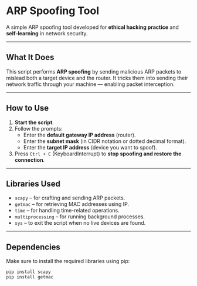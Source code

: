 # ARP Spoofing Tool 
A simple ARP spoofing tool developed for **ethical hacking practice** and **self-learning** in network security.

---

## What It Does

This script performs **ARP spoofing** by sending malicious ARP packets to mislead both a target device and the router. It tricks them into sending their network traffic through your machine — enabling packet interception.

---

## How to Use

1. **Start the script**.
2. Follow the prompts:
   - Enter the **default gateway IP address** (router).
   - Enter the **subnet mask** (in CIDR notation or dotted decimal format).
   - Enter the **target IP address** (device you want to spoof).
3. Press `Ctrl + C` (KeyboardInterrupt) to **stop spoofing and restore the connection**.

---

## Libraries Used

- `scapy` – for crafting and sending ARP packets.
- `getmac` – for retrieving MAC addresses using IP.
- `time` – for handling time-related operations.
- `multiprocessing` – for running background processes.
- `sys` – to exit the script when no live devices are found.

---

## Dependencies

Make sure to install the required libraries using pip:

```
pip install scapy
pip install getmac
```
